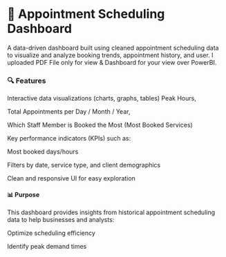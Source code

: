 # 📅 Appointment Scheduling Dashboard
A data-driven dashboard built using cleaned appointment scheduling data to visualize and analyze booking trends, appointment history, and user.
I uploaded PDF File only for view & Dashboard for your view over PowerBI.

### 🔍 Features
Interactive data visualizations (charts, graphs, tables)
Peak Hours, 

Total Appointments per Day / Month / Year,

Which Staff Member is Booked the Most (Most Booked Services)


Key performance indicators (KPIs) such as:

Most booked days/hours


Filters by date, service type, and client demographics

Clean and responsive UI for easy exploration

#### 📊 Purpose
This dashboard provides insights from historical appointment scheduling data to help businesses and analysts:

Optimize scheduling efficiency

Identify peak demand times

